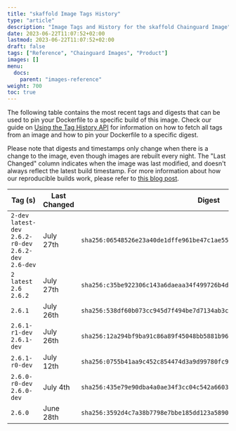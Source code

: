 ```yaml
---
title: "skaffold Image Tags History"
type: "article"
description: "Image Tags and History for the skaffold Chainguard Image"
date: 2023-06-22T11:07:52+02:00
lastmod: 2023-06-22T11:07:52+02:00
draft: false
tags: ["Reference", "Chainguard Images", "Product"]
images: []
menu:
  docs:
    parent: "images-reference"
weight: 700
toc: true
---
```


The following table contains the most recent tags and digests that can be used to pin your Dockerfile to a specific build of this image. Check our guide on [Using the Tag History API](/chainguard/chainguard-images/using-the-tag-history-api/) for information on how to fetch all tags from an image and how to pin your Dockerfile to a specific digest.

Please note that digests and timestamps only change when there is a change to the image, even though images are rebuilt every night. The "Last Changed" column indicates when the image was last modified, and doesn't always reflect the latest build timestamp. For more information about how our reproducible builds work, please refer to [this blog post](https://www.chainguard.dev/unchained/reproducing-chainguards-reproducible-image-builds).

| Tag (s)                                                    | Last Changed | Digest                                                                    |
|------------------------------------------------------------|--------------|---------------------------------------------------------------------------|
|  `2-dev` `latest-dev` `2.6.2-r0-dev` `2.6.2-dev` `2.6-dev` | July 27th    | `sha256:06548526e23a40de1dffe961be47c1ae552ebe4249dd2a6cfdbeb774717b7fba` |
|  `2` `latest` `2.6` `2.6.2`                                | July 27th    | `sha256:c35be922306c143a6daeaa34f499726b4d433554b22b7e569b51298e7b980271` |
|  `2.6.1`                                                   | July 26th    | `sha256:538df60b073cc945d7f494be7d7134ab3c90806809650854fae5176e9d4b0959` |
|  `2.6.1-r1-dev` `2.6.1-dev`                                | July 26th    | `sha256:12a294bf9ba91c86a89f45048bb5881b96fbd905ea25b9be18425df552a789c3` |
|  `2.6.1-r0-dev`                                            | July 12th    | `sha256:0755b41aa9c452c854474d3a9d99780fc9454ff0c9a05704029aadb8b0ab9dca` |
|  `2.6.0-r0-dev` `2.6.0-dev`                                | July 4th     | `sha256:435e79e90dba4a0ae34f3cc04c542a6603729cfc8d74b8c5aaad27383dea3e41` |
|  `2.6.0`                                                   | June 28th    | `sha256:3592d4c7a38b7798e7bbe185dd123a5890d88f9f40ba7bea4213738589173445` |
